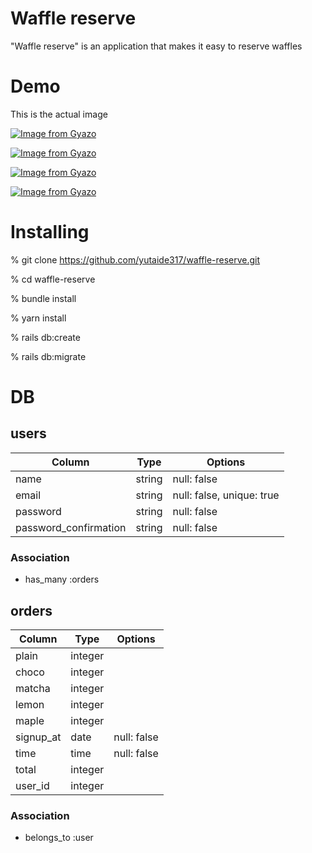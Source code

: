 # Waffle reserve

"Waffle reserve" is an application that makes it easy to reserve waffles

# Demo

This is the actual image

[![Image from Gyazo](https://i.gyazo.com/4227d8e906eb0d09bdb8a5488dd12f8a.gif)](https://gyazo.com/4227d8e906eb0d09bdb8a5488dd12f8a)

[![Image from Gyazo](https://i.gyazo.com/77d8ceb4e52b4ec1baf2e079879ad7be.gif)](https://gyazo.com/77d8ceb4e52b4ec1baf2e079879ad7be)

[![Image from Gyazo](https://i.gyazo.com/ddec9561aa7be1b10e3a00c8c4ff6e53.gif)](https://gyazo.com/ddec9561aa7be1b10e3a00c8c4ff6e53)

[![Image from Gyazo](https://i.gyazo.com/9c250fb2003f652517b4b48ef0cb0b20.gif)](https://gyazo.com/9c250fb2003f652517b4b48ef0cb0b20)

# Installing

% git clone https://github.com/yutaide317/waffle-reserve.git

% cd waffle-reserve

% bundle install

% yarn install

% rails db:create

% rails db:migrate

# DB
## users
|Column|Type|Options|
|------|----|-------|
|name|string|null: false|
|email|string|null: false, unique: true|
|password|string|null: false|
|password_confirmation|string|null: false|
### Association
- has_many :orders

## orders
|Column|Type|Options|
|------|----|-------|
|plain|integer|
|choco|integer|
|matcha|integer|
|lemon|integer|
|maple|integer|
|signup_at|date|null: false|
|time|time|null: false|
|total|integer|
|user_id|integer|

### Association
- belongs_to :user


